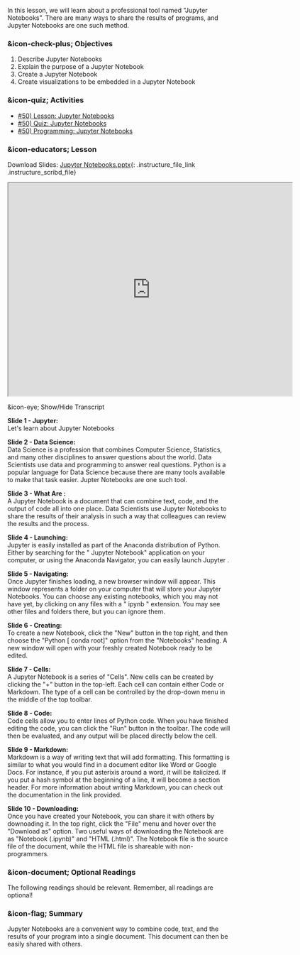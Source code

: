 In this lesson, we will learn about a professional tool named "Jupyter
Notebooks". There are many ways to share the results of programs, and Jupyter
Notebooks are one such method.

###  &icon-check-plus; Objectives

  1. Describe Jupyter Notebooks
  2. Explain the purpose of a Jupyter Notebook
  3. Create a Jupyter Notebook
  4. Create visualizations to be embedded in a Jupyter Notebook

###  &icon-quiz; Activities

  * [#50) Lesson: Jupyter Notebooks](#video)
  * [#50) Quiz: Jupyter Notebooks](https://vt.instructure.com/courses/66476/assignments/356641)
  * [#50) Programming: Jupyter Notebooks](https://vt.instructure.com/courses/66476/assignments/356689)

###  &icon-educators; Lesson

Download Slides: [Jupyter
Notebooks.pptx](https://vt.instructure.com/courses/66476/files/5919831/download?verifier=4I5UQSwn0fo4JtQdwagvGXB6WDVfackhfoWvoYnv&wrap=1
"Jupyter Notebooks.pptx" ){: .instructure_file_link .instructure_scribd_file}

<iframe height="150" width="300" style="width: 640px; height: 480px;"
webkitallowfullscreen="webkitallowfullscreen" title="Jupyter Notebooks"
mozallowfullscreen="mozallowfullscreen"
src="https://www.youtube.com/embed/d5VBurazn1M?feature=oembed&rel=0"
allowfullscreen="allowfullscreen"></iframe>

&icon-eye; Show/Hide Transcript

**Slide 1 - Jupyter:**  
Let's learn about Jupyter Notebooks

**Slide 2 - Data Science:**  
Data Science is a profession that combines Computer Science, Statistics, and
many other disciplines to answer questions about the world. Data Scientists
use data and programming to answer real questions. Python is a popular
language for Data Science because there are many tools available to make that
task easier. Jupter Notebooks are one such tool.

**Slide 3 - What Are :**  
A Jupyter Notebook is a document that can combine text, code, and the output
of code all into one place. Data Scientists use Jupyter Notebooks to share the
results of their analysis in such a way that colleagues can review the results
and the process.

**Slide 4 - Launching:**  
Jupyter is easily installed as part of the Anaconda distribution of Python.
Either by searching for the " Jupyter Notebook" application on your computer,
or using the Anaconda Navigator, you can easily launch Jupyter .

**Slide 5 - Navigating:**  
Once Jupyter finishes loading, a new browser window will appear. This window
represents a folder on your computer that will store your Jupyter Notebooks.
You can choose any existing notebooks, which you may not have yet, by clicking
on any files with a " ipynb " extension. You may see other files and folders
there, but you can ignore them.

**Slide 6 - Creating:**  
To create a new Notebook, click the "New" button in the top right, and then
choose the "Python [ conda root]" option from the "Notebooks" heading. A new
window will open with your freshly created Notebook ready to be edited.

**Slide 7 - Cells:**  
A Jupyter Notebook is a series of "Cells". New cells can be created by
clicking the "+" button in the top-left. Each cell can contain either Code or
Markdown. The type of a cell can be controlled by the drop-down menu in the
middle of the top toolbar.

**Slide 8 - Code:**  
Code cells allow you to enter lines of Python code. When you have finished
editing the code, you can click the "Run" button in the toolbar. The code will
then be evaluated, and any output will be placed directly below the cell.

**Slide 9 - Markdown:**  
Markdown is a way of writing text that will add formatting. This formatting is
similar to what you would find in a document editor like Word or Google Docs.
For instance, if you put asterixis around a word, it will be italicized. If
you put a hash symbol at the beginning of a line, it will become a section
header. For more information about writing Markdown, you can check out the
documentation in the link provided.

**Slide 10 - Downloading:**  
Once you have created your Notebook, you can share it with others by
downoading it. In the top right, click the "File" menu and hover over the
"Download as" option. Two useful ways of downloading the Notebook are as
"Notebook (.ipynb)" and "HTML (.html)". The Notebook file is the source file
of the document, while the HTML file is shareable with non-programmers.

###  &icon-document; Optional Readings

The following readings should be relevant. Remember, all readings are
optional!

###  &icon-flag; Summary

Jupyter Notebooks are a convenient way to combine code, text, and the results
of your program into a single document. This document can then be easily
shared with others.